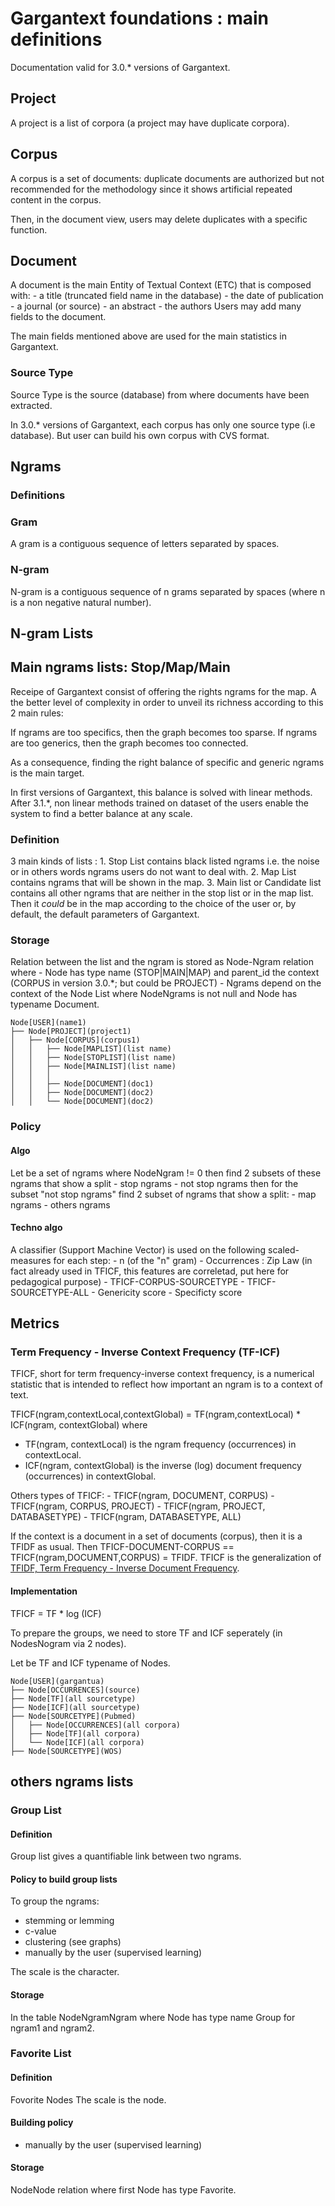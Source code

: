 # Gargantext foundations : main definitions

Documentation valid for 3.0.\* versions of Gargantext.

## Project
A project is a list of corpora (a project may have duplicate corpora).

## Corpus
A corpus is a set of documents: duplicate documents are authorized but
not recommended for the methodology since it shows artificial repeated content in the corpus. 

Then, in the document view, users may delete duplicates with a specific
function.

## Document
A document is the main Entity of Textual Context (ETC) that is composed with:
    - a title (truncated field name in the database)
    - the date of publication
    - a journal (or source)
    - an abstract
    - the authors
Users may add many fields to the document.

The main fields mentioned above are used for the main statistics in Gargantext.


### Source Type
Source Type is the source (database) from where documents have been
extracted. 

In 3.0.\* versions of Gargantext, each corpus has only one source type
(i.e database). But user can build his own corpus with CVS format.


## Ngrams

### Definitions

### Gram 
A gram is a contiguous sequence of letters separated by spaces.

### N-gram
N-gram is a contiguous sequence of n grams separated by spaces (where n
is a non negative natural number).


## N-gram Lists


## Main ngrams lists: Stop/Map/Main

Receipe of Gargantext consist of offering the rights ngrams for the map.
A the better level of complexity in order to unveil its richness
according to this 2 main rules:

If ngrams are too specifics, then the graph becomes too sparse.
If ngrams are too generics, then the graph becomes too connected.

As a consequence, finding the right balance of specific and generic
ngrams is the main target.

In first versions of Gargantext, this balance is solved with linear
methods. After 3.1.\*, non linear methods trained on dataset of the
users enable the system to find a better balance at any scale.


### Definition

3 main kinds of lists :
    1. Stop List contains black listed ngrams i.e. the noise or in others words ngrams users do not want to deal with.
    2. Map List contains ngrams that will be shown in the map.
    3. Main list or Candidate list contains all other ngrams that are neither in the stop list or in the map list. Then it _could_ be in the map according to the choice of the user or, by default, the default parameters of Gargantext.

### Storage

Relation between the list and the ngram is stored as Node-Ngram
relation where
    - Node has type name (STOP|MAIN|MAP) and parent_id the context
      (CORPUS in version 3.0.*; but could be PROJECT)
    - Ngrams depend on the context of the Node List where NodeNgrams is
      not null and Node has typename Document.


    Node[USER](name1)
    ├── Node[PROJECT](project1)
    │   ├── Node[CORPUS](corpus1)
    │   │   ├── Node[MAPLIST](list name)
    │   │   ├── Node[STOPLIST](list name)
    │   │   ├── Node[MAINLIST](list name)
    │   │   │  
    │   │   ├── Node[DOCUMENT](doc1)
    │   │   ├── Node[DOCUMENT](doc2)
    │   │   └── Node[DOCUMENT](doc2)


### Policy

#### Algo

Let be a set of ngrams where NodeNgram != 0 then
    find 2 subsets of these ngrams that show a split 
        - stop ngrams
        - not stop ngrams
    then for the subset "not stop ngrams"
        find 2 subset of ngrams that show a split:
            - map ngrams
            - others ngrams

#### Techno algo

A classifier (Support Machine Vector) is used on the following scaled-measures
for each step:
    - n (of the "n" gram)
    - Occurrences : Zip Law (in fact already used in TFICF, this
      features are correletad, put here for pedagogical purpose)
    - TFICF-CORPUS-SOURCETYPE
    - TFICF-SOURCETYPE-ALL
    - Genericity score
    - Specificty score




## Metrics

### Term Frequency - Inverse Context Frequency (TF-ICF)

TFICF, short for term frequency-inverse context frequency, is a numerical
statistic that is intended to reflect how important an ngram is to a
context of text.

TFICF(ngram,contextLocal,contextGlobal) = TF(ngram,contextLocal) \* ICF(ngram, contextGlobal)
where
 * TF(ngram, contextLocal) is the ngram frequency (occurrences) in contextLocal.
 * ICF(ngram, contextGlobal) is the inverse (log) document frequency (occurrences) in contextGlobal.


Others types of TFICF:
    - TFICF(ngram, DOCUMENT, CORPUS)
    - TFICF(ngram, CORPUS, PROJECT)
    - TFICF(ngram, PROJECT, DATABASETYPE)
    - TFICF(ngram, DATABASETYPE, ALL)


If the context is a document in a set of documents (corpus), then it is a TFIDF as usual. 
Then TFICF-DOCUMENT-CORPUS == TFICF(ngram,DOCUMENT,CORPUS) = TFIDF.
TFICF is the generalization of [TFIDF, Term Frequency - Inverse Document Frequency](https://en.wikipedia.org/wiki/Tf%E2%80%93idf).

#### Implementation

TFICF = TF * log (ICF)

To prepare the groups, we need to store TF and ICF seperately (in
NodesNogram via 2 nodes).

Let be TF and ICF typename of Nodes.


    Node[USER](gargantua)
    ├── Node[OCCURRENCES](source)
    ├── Node[TF](all sourcetype)
    ├── Node[ICF](all sourcetype)
    ├── Node[SOURCETYPE](Pubmed)
    │   ├── Node[OCCURRENCES](all corpora)
    │   ├── Node[TF](all corpora)
    │   └── Node[ICF](all corpora)
    ├── Node[SOURCETYPE](WOS)




## others ngrams lists

### Group List

#### Definition

Group list gives a quantifiable link between two ngrams.


#### Policy to build group lists

To group the ngrams:
- stemming or lemming
- c-value
- clustering (see graphs)
- manually by the user (supervised learning)

The scale is the character.


#### Storage

In the table NodeNgramNgram where Node has type name Group for ngram1
and ngram2.


### Favorite List

#### Definition

Fovorite Nodes
The scale is the node.

#### Building policy

- manually by the user (supervised learning)

#### Storage

NodeNode relation where first Node has type Favorite.







